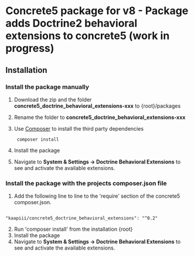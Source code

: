 Concrete5 package for v8 - Package adds Doctrine2 behavioral extensions to concrete5 (work in progress)
======

Installation
------------------

### Install the package manually

1. Download the zip and the folder **concrete5_doctrine_behavioral_extensions-xxx** to {root}/packages
2. Rename the folder to **concrete5_doctrine_behavioral_extensions-xxx**
2. Use [Composer](https://getcomposer.org/) to install the third party dependencies

        composer install

4. Install the package
5. Navigate to **System & Settings -> Doctrine Behavioral Extensions** to see and activate the available extensions.

### Install the package with the projects composer.json file

1. Add the following line to line to the 'require' section of the concrete5 composer.json.
```

"kaapiii/concrete5_doctrine_behavioral_extensions": "^0.2"

```
2. Run 'composer install' from the installation {root}
3. Install the package
4. Navigate to **System & Settings -> Doctrine Behavioral Extensions** to see and activate the available extensions.
